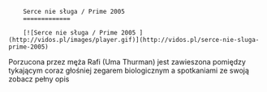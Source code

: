 
        Serce nie sługa / Prime 2005 
        =============
        
        [![Serce nie sługa / Prime 2005 ](http://vidos.pl/images/player.gif)](http://vidos.pl/serce-nie-sluga-prime-2005)
        
        
 Porzucona przez męża Rafi (Uma Thurman) jest zawieszona pomiędzy tykającym coraz głośniej zegarem biologicznym a spotkaniami ze swoją zobacz pełny opis
    